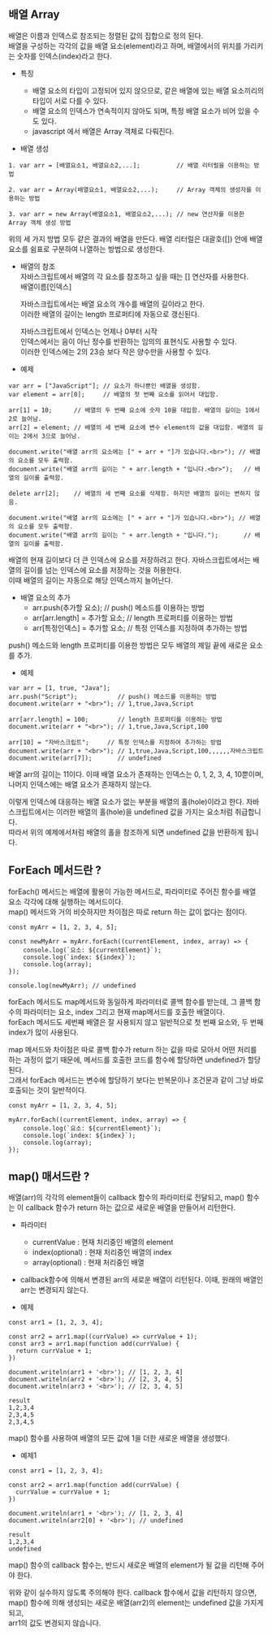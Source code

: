 ## 배열 Array  

배열은 이름과 인덱스로 참조되는 정렬된 값의 집합으로 정의 된다.    
배열을 구성하는 각각의 값을 배열 요소(element)라고 하며, 배열에서의 위치를 가리키는 숫자를 인덱스(index)라고 한다.  

* 특징  
  * 배열 요소의 타입이 고정되어 있지 않으므로, 같은 배열에 있는 배열 요소끼리의 타입이 서로 다를 수 있다.  
  * 배열 요소의 인덱스가 연속적이지 않아도 되며, 특정 배열 요소가 비어 있을 수도 있다.   
  * javascript 에서 배열은 Array 객체로 다뤄진다.   


* 배열 생성   
```
1. var arr = [배열요소1, 배열요소2,...];          // 배열 리터럴을 이용하는 방법

2. var arr = Array(배열요소1, 배열요소2,...);     // Array 객체의 생성자를 이용하는 방법

3. var arr = new Array(배열요소1, 배열요소2,...); // new 연산자를 이용한 Array 객체 생성 방법
```

위의 세 가지 방법 모두 같은 결과의 배열을 만든다. 배열 리터럴은 대괄호([]) 안에 배열 요소를 쉼표로 구분하여 나열하는 방법으로 생성한다.   

* 배열의 참조  
  자바스크립트에서 배열의 각 요소를 참조하고 싶을 때는 [] 연산자를 사용한다.  
  배열이름[인덱스]  
  
  자바스크립트에서는 배열 요소의 개수를 배열의 길이라고 한다.  
  이러한 배열의 길이는 length 프로퍼티에 자동으로 갱신된다.  
  
  자바스크립트에서 인덱스는 언제나 0부터 시작    
  인덱스에서는 음이 아닌 정수를 반환하는 임의의 표현식도 사용할 수 있다.  
  이러한 인덱스에는 2의 23승 보다 작은 양수만을 사용할 수 있다.   
  
* 예제 
```
var arr = ["JavaScript"]; // 요소가 하나뿐인 배열을 생성함.
var element = arr[0];     // 배열의 첫 번째 요소를 읽어서 대입함.

arr[1] = 10;      // 배열의 두 번째 요소에 숫자 10을 대입함. 배열의 길이는 1에서 2로 늘어남.
arr[2] = element; // 배열의 세 번째 요소에 변수 element의 값을 대입함. 배열의 길이는 2에서 3으로 늘어남.

document.write("배열 arr의 요소에는 [" + arr + "]가 있습니다.<br>"); // 배열의 요소를 모두 출력함.
document.write("배열 arr의 길이는 " + arr.length + "입니다.<br>");   // 배열의 길이를 출력함.

delete arr[2];    // 배열의 세 번째 요소를 삭제함. 하지만 배열의 길이는 변하지 않음.

document.write("배열 arr의 요소에는 [" + arr + "]가 있습니다.<br>"); // 배열의 요소를 모두 출력함.
document.write("배열 arr의 길이는 " + arr.length + "입니다.");       // 배열의 길이를 출력함.
```

배열의 현재 길이보다 더 큰 인덱스에 요소를 저장하려고 한다. 자바스크립트에서는 배열의 길이를 넘는 인덱스에 요소를 저장하는 것을 허용한다.  
이때 배열의 길이는 자동으로 해당 인덱스까지 늘어난다.   


* 배열 요소의 추가  
  * arr.push(추가할 요소);         // push() 메소드를 이용하는 방법     
  * arr[arr.length] = 추가할 요소; // length 프로퍼티를 이용하는 방법   
  * arr[특정인덱스] = 추가할 요소; // 특정 인덱스를 지정하여 추가하는 방법      
 
push() 메소드와 length 프로퍼티를 이용한 방법은 모두 배열의 제일 끝에 새로운 요소를 추가.  

* 예제  
```
var arr = [1, true, "Java"];
arr.push("Script");           // push() 메소드를 이용하는 방법
document.write(arr + "<br>"); // 1,true,Java,Script

arr[arr.length] = 100;        // length 프로퍼티를 이용하는 방법
document.write(arr + "<br>"); // 1,true,Java,Script,100

arr[10] = "자바스크립트";     // 특정 인덱스를 지정하여 추가하는 방법
document.write(arr + "<br>"); // 1,true,Java,Script,100,,,,,,자바스크립트
document.write(arr[7]);       // undefined
```

배열 arr의 길이는 11이다. 이때 배열 요소가 존재하는 인덱스는 0, 1, 2, 3, 4, 10뿐이며, 나머지 인덱스에는 배열 요소가 존재하지 않는다.    

이렇게 인덱스에 대응하는 배열 요소가 없는 부분을 배열의 홀(hole)이라고 한다. 자바스크립트에서는 이러한 배열의 홀(hole)을 undefined 값을 가지는 요소처럼 취급합니다.   
따라서 위의 예제에서처럼 배열의 홀을 참조하게 되면 undefined 값을 반환하게 됩니다.   
 

## ForEach 메서드란 ?  

forEach() 메서드는 배열에 활용이 가능한 메서드로, 파라미터로 주어진 함수를 배열 요소 각각에 대해 실행하는 메서드이다.  
map() 메서드와 거의 비슷하지만 차이점은 따로 return 하는 값이 없다는 점이다.   

```
const myArr = [1, 2, 3, 4, 5];

const newMyArr = myArr.forEach((currentElement, index, array) => {
    console.log(`요소: ${currentElement}`);
    console.log(`index: ${index}`);
    console.log(array);
});

console.log(newMyArr); // undefined
```

forEach 메서드도 map메서드와 동일하게 파라미터로 콜백 함수를 받는데, 그 콜백 함수의 파라미터는 요소, index 그리고 현재 map메서드를 호출한 배열이다.       
forEach 메서드도 세번째 배열은 잘 사용되지 않고 일반적으로 첫 번째 요소와, 두 번째 index가 많이 사용된다.      

map 메서드와 차이점은 따로 콜백 함수가 return 하는 값을 따로 모아서 어떤 처리를 하는 과정이 없기 때문에, 메서드를 호출한 코드를 함수에 할당하면 undefined가 할당된다.     
그래서 forEach 메서드는 변수에 할당하기 보다는 반복문이나 조건문과 같이 그냥 바로 호출되는 것이 일반적이다.     

```
const myArr = [1, 2, 3, 4, 5];

myArr.forEach((currentElement, index, array) => {
    console.log(`요소: ${currentElement}`);
    console.log(`index: ${index}`);
    console.log(array);
});
```

## map() 매서드란 ?  

배열(arr)의 각각의 element들이 callback 함수의 파라미터로 전달되고, map() 함수는 이 callback 함수가 return 하는 값으로 새로운 배열을 만들어서 리턴한다.      
 
* 파라미터    
  * currentValue : 현재 처리중인 배열의 element   
  * index(optional) : 현재 처리중인 배열의 index    
  * array(optional) : 현재 처리중인 배열     

* callback함수에 의해서 변경된 arr의 새로운 배열이 리턴된다. 이때, 원래의 배열인 arr는 변경되지 않는다.     

* 예제 

```
const arr1 = [1, 2, 3, 4];

const arr2 = arr1.map((currValue) => currValue + 1);
const arr3 = arr1.map(function add(currValue) {
  return currValue + 1;
})

document.writeln(arr1 + '<br>'); // [1, 2, 3, 4]
document.writeln(arr2 + '<br>'); // [2, 3, 4, 5]
document.writeln(arr3 + '<br>'); // [2, 3, 4, 5]

result 
1,2,3,4
2,3,4,5
2,3,4,5
```

map() 함수를 사용하여 배열의 모든 값에 1을 더한 새로운 배열을 생성했다.    

* 예제1
```
const arr1 = [1, 2, 3, 4];

const arr2 = arr1.map(function add(currValue) {
  currValue = currValue + 1;
})

document.writeln(arr1 + '<br>'); // [1, 2, 3, 4]
document.writeln(arr2[0] + '<br>'); // undefined

result 
1,2,3,4
undefined
```

map() 함수의 callback 함수는, 반드시 새로운 배열의 element가 될 값을 리턴해 주어야 한다.    

위와 같이 실수하지 않도록 주의해야 한다. callback 함수에서 값을 리턴하지 않으면, map() 함수에 의해 생성되는 새로운 배열(arr2)의 element는 undefined 값을 가지게 되고,    
arr1의 값도 변경되지 않습니다.   

